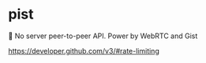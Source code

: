 # pist

:rabbit: No server peer-to-peer API. Power by WebRTC and Gist

https://developer.github.com/v3/#rate-limiting
